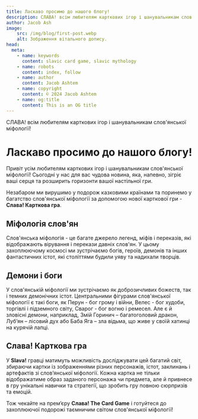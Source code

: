 ```yaml
---
title: Ласкаво просимо до нашого блогу!
description: СЛАВА! всім любителям карткових ігор і шанувальникам слов'янської міфології!
author: Jacob Ash
image:
    src: /img/blog/first-post.webp
    alt: Зображення вітального допису.
head:
  meta:
    - name: keywords
      content: slavic card game, slavic mythology
    - name: robots
      content: index, follow
    - name: author
      content: Jacob Ashtem
    - name: copyright
      content: © 2024 Jacob Ashtem
    - name: og:title
      content: This is an OG title
---
```

СЛАВА! всім любителям карткових ігор і шанувальникам слов'янської міфології!
<!--more-->
# Ласкаво просимо до нашого блогу!

Привіт усім любителям карткових ігор і шанувальникам слов'янської міфології! Сьогодні у нас для вас чудова новина, яка, напевно, зігріє ваші серця та розширить горизонти вашої настільної гри.

Незабаром ми вирушимо у подорож казковими країнами та поринемо у багатство слов'янської міфології за допомогою нової карткової гри - **Слава! Карткова гра**.

## Міфологія слов'ян

Слов'янська міфологія - це багате джерело легенд, міфів і переказів, які відображають вірування і перекази давніх слов'ян. У цьому захоплюючому космосі ми зустрічаємо богів, героїв, демонів та інших фантастичних істот, які століттями будили уяву та надихали творців.

## Демони і боги

У слов'янській міфології ми зустрічаємо як доброзичливих божеств, так і темних демонічних істот. Центральними фігурами слов'янської міфології є такі боги, як Перун - бог грому і війни, Велес - бог худоби, торгівлі і підземного світу, Сварог - бог вогню і ремесел. Але є й зловісні демони, наприклад, Змій Горинич – багатоголовий дракон, Луб’ян – лісовий дух або Баба Яга – зла відьма, що живе у своїй хатинці на курячій лапці.

## Слава! Карткова гра

У **Slava!** гравці матимуть можливість досліджувати цей багатий світ, збираючи картки із зображеннями різних персонажів, істот, заклинань і артефактів зі слов’янської міфології. Кожна картка не тільки відображатиме образ заданого персонажа чи предмета, але й привнесе в гру унікальні навички та стратегії, що зробить гру повною сюрпризів та емоцій.

Тож чекайте на прем’єру **Слава! The Card Game** і готуйтеся до захоплюючої подорожі таємничим світом слов'янської міфології!


